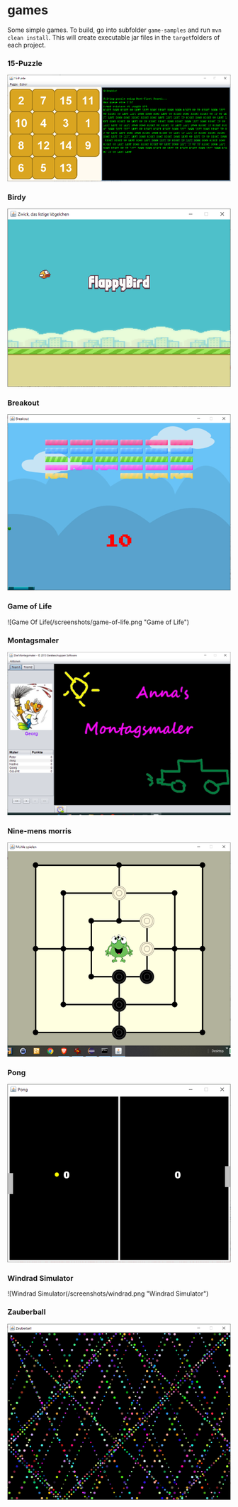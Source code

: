 # games

Some simple games. To build, go into subfolder `game-samples` and run `mvn clean install`. This will create executable jar files in the `target`folders of each project.

### 15-Puzzle

![15-Puzzle](/screenshots/15-puzzle.png "15-Puzzle")

### Birdy

![Birdy](/screenshots/birdy-game.png "Birdy")

### Breakout

![Breakout](/screenshots/breakout.png "Breakout")

### Game of Life

![Game Of Life(/screenshots/game-of-life.png "Game of Life")

### Montagsmaler

![Montagsmaler](/screenshots/montagsmaler.png "Montagsmaler")

### Nine-mens morris

![Nine Mens Morris](/screenshots/morris.png "Nine Mens Morris")

### Pong

![Pong](/screenshots/pong.png "Pong")

### Windrad Simulator

![Windrad Simulator(/screenshots/windrad.png "Windrad Simulator")

### Zauberball

![zauberball](/screenshots/zauberball.png "Zauberball")


